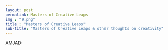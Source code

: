 ```yaml
---
layout: post
permalink: Masters of Creative Leaps
img : "9.png"
title : "Masters of Creative Leaps"
sub-title: "Masters of Creative Leaps & other thoughts on creativity"
---
```

AMJAD
